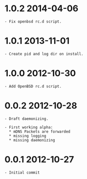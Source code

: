 # 1.0.2 2014-04-06

    - Fix openbsd rc.d script.

# 1.0.1 2013-11-01

    - Create pid and log dir on install.

# 1.0.0 2012-10-30

    - Add OpenBSD rc.d script.

# 0.0.2 2012-10-28
    
    - Draft daemonizing.

    - First working alpha:
      * mDNS Packets are forwarded
      * missing logging
      * missing daemonizing

# 0.0.1 2012-10-27
    
    - Initial commit
